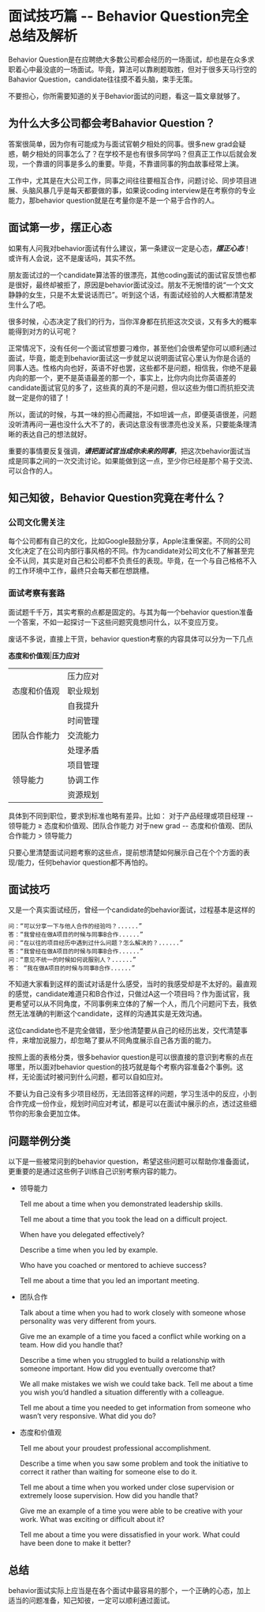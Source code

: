 # 面试技巧篇 -- Behavior Question完全总结及解析
Behavior Question是在应聘绝大多数公司都会经历的一场面试，却也是在众多求职着心中最没底的一场面试。毕竟，算法可以靠刷题取胜，但对于很多天马行空的Bahavior Question，candidate往往摸不着头脑，束手无策。

不要担心，你所需要知道的关于Behavior面试的问题，看这一篇文章就够了。


## 为什么大多公司都会考Bahavior Question？
答案很简单，因为你有可能成为与面试官朝夕相处的同事。很多new grad会疑惑，朝夕相处的同事怎么了？在学校不是也有很多同学吗？但真正工作以后就会发现，一个靠谱的同事是多么的重要。毕竟，不靠谱同事的狗血故事经常上演。

工作中，尤其是在大公司工作，同事之间往往要相互合作，问题讨论、同步项目进展、头脑风暴几乎是每天都要做的事，如果说coding interview是在考察你的专业能力，那behavior question就是在考量你是不是一个易于合作的人。

## 面试第一步，摆正心态
如果有人问我对behavior面试有什么建议，第一条建议一定是心态，***摆正心态***！或许有人会说，这不是废话吗，其实不然。

朋友面试过的一个candidate算法答的很漂亮，其他coding面试的面试官反馈也都是很好，最终却被拒了，原因是behavior面试没过。朋友不无惋惜的说“一个文文静静的女生，只是不太爱说话而已”。听到这个话，有面试经验的人大概都清楚发生什么了吧。

很多时候，心态决定了我们的行为，当你浑身都在抗拒这次交谈，又有多大的概率能得到对方的认可呢？

正常情况下，没有任何一个面试官想要刁难你，甚至他们会很希望你可以顺利通过面试，毕竟，能走到behavior面试这一步就足以说明面试官心里认为你是合适的同事人选。性格内向也好，英语不好也罢，这些都不是问题，相信我，你绝不是最内向的那一个，更不是英语最差的那一个，事实上，比你内向比你英语差的candidate面试官见的多了，这些真的真的不是问题，但以这些为借口而抗拒交流就一定是你的错了！

所以，面试的时候，与其一味的担心而藏拙，不如坦诚一点，即便英语很差，问题没听清再问一遍也没什么大不了的，表词达意没有很漂亮也没关系，只要能条理清晰的表达自己的想法就好。

重要的事情要反复强调，***请把面试官当成你未来的同事***，把这次behavior面试当成是同事之间的一次交流讨论。如果能做到这一点，至少你已经是那个易于交流、可以合作的人。

## 知己知彼，Behavior Question究竟在考什么？
### 公司文化需关注
每个公司都有自己的文化，比如Google鼓励分享，Apple注重保密。不同的公司文化决定了在公司内部行事风格的不同。作为candidate对公司文化不了解甚至完全不认同，其实是对自己和公司都不负责任的表现。毕竟，在一个与自己格格不入的工作环境中工作，最终只会每天都在想跳槽。

### 面试考察有套路
面试题千千万，其实考察的点都是固定的。与其为每一个behavior question准备一个答案，不如一起探讨一下这些问题究竟想问什么，以不变应万变。

废话不多说，直接上干货，behavior question考察的内容具体可以分为一下几点

**态度和价值观**|**压力应对**

 <table align=‘auto’>
    <tr>
       <td rowspan="3">态度和价值观</td>
       <td>压力应对</td>
    </tr>
    <tr>
       <td>职业规划</td>
    </tr>
    <tr>
       <td>自我提升</td>
    </tr>
    <tr>
       <td rowspan="3">团队合作能力</td>
       <td>时间管理</td>
    </tr>
    <tr>
       <td>交流能力</td>
    </tr>
    <tr>
       <td>处理矛盾</td>
    </tr>
    <tr>
       <td rowspan="3">领导能力</td>
       <td>项目管理</td>
    </tr>
    <tr>
       <td>协调工作</td>
    </tr>
    <tr>
       <td>资源规划</td>
    </tr>
 </table>

具体到不同到职位，要求到标准也略有差异。比如：
对于产品经理或项目经理 -- 领导能力 ≥ 态度和价值观、团队合作能力
对于new grad -- 态度和价值观、团队合作能力 > 领导能力

只要心里清楚面试问题考察的这些点，提前想清楚如何展示自己在个个方面的表现/能力，任何behavior question都不再怕的。

## 面试技巧
又是一个真实面试经历，曾经一个candidate的behavior面试，过程基本是这样的

```
问：“可以分享一下与他人合作的经验吗？......”
答：“我曾经在做A项目的时候与同事B合作......”
问：“在以往的项目经历中遇到过什么问题？怎么解决的？......”
答：“我曾经在做A项目的时候与同事B合作......”
问：“意见不统一的时候如何说服别人？......”
答： “我在做A项目的时候与同事B合作......”
```

不知道大家看到这样的面试对话是什么感受，当时的我感受却是不太好的。最直观的感觉，candidate难道只和B合作过，只做过A这一个项目吗？作为面试官，我更希望可以从不同角度，不同事例来立体的了解一个人，而几个问题问下去，我依然无法准确的判断这个candidate，这样的沟通其实是无效沟通。

这位candidate也不是完全做错，至少他清楚要从自己的经历出发，交代清楚事件，来增加说服力，却忽略了要从不同角度展示自己各方面的能力。

按照上面的表格分类，很多behavior question是可以很直接的意识到考察的点在哪里，所以面对behavior question的技巧就是每个考察内容准备2个事例。这样，无论面试时被问到什么问题，都可以自如应对。

不要认为自己没有多少项目经历，无法回答这样的问题，学习生活中的反应，小到合作完成一份作业，规划时间应对考试，都是可以在面试中展示的点，透过这些细节你的形象会更加立体。

## 问题举例分类
以下是一些被常问到的behavior question，希望这些问题可以帮助你准备面试，更重要的是通过这些例子训练自己识别考察内容的能力。

- 领导能力

  Tell me about a time when you demonstrated leadership skills.

  Tell me about a time that you took the lead on a difficult project.

  When have you delegated effectively?

  Describe a time when you led by example.

  Who have you coached or mentored to achieve success?

  Tell me about a time that you led an important meeting.

- 团队合作

  Talk about a time when you had to work closely with someone whose personality was very different from yours.

  Give me an example of a time you faced a conflict while working on a team. How did you handle that?

  Describe a time when you struggled to build a relationship with someone important. How did you eventually overcome that?

  We all make mistakes we wish we could take back. Tell me about a time you wish you’d handled a situation differently with a colleague.

  Tell me about a time you needed to get information from someone who wasn’t very responsive. What did you do?

- 态度和价值观

  Tell me about your proudest professional accomplishment.

  Describe a time when you saw some problem and took the initiative to correct it rather than waiting for someone else to do it.

  Tell me about a time when you worked under close supervision or extremely loose supervision. How did you handle that?

  Give me an example of a time you were able to be creative with your work. What was exciting or difficult about it?

  Tell me about a time you were dissatisfied in your work. What could have been done to make it better?

## 总结
behavior面试实际上应当是在各个面试中最容易的那个，一个正确的心态，加上适当的问题准备，知己知彼，一定可以顺利通过面试。
